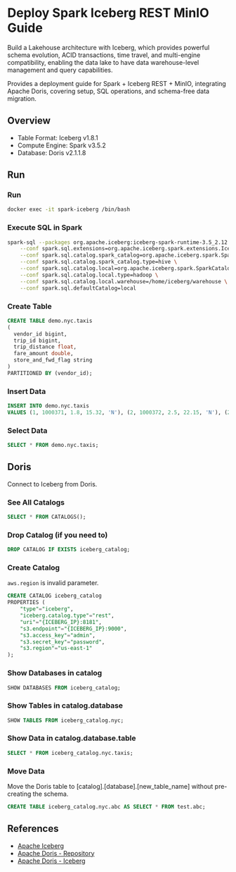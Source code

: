 # Deploy Spark Iceberg REST MinIO Guide

Build a Lakehouse architecture with Iceberg, which provides powerful schema evolution, ACID transactions, time travel, and multi-engine compatibility, enabling the data lake to have data warehouse-level management and query capabilities.  

Provides a deployment guide for Spark + Iceberg REST + MinIO, integrating Apache Doris, covering setup, SQL operations, and schema-free data migration.  


## Overview
- Table Format: Iceberg v1.8.1
- Compute Engine: Spark v3.5.2
- Database: Doris v2.1.1.8

## Run


### Run
```bash
docker exec -it spark-iceberg /bin/bash
```

### Execute SQL in Spark
```bash
spark-sql --packages org.apache.iceberg:iceberg-spark-runtime-3.5_2.12:1.8.1 \
    --conf spark.sql.extensions=org.apache.iceberg.spark.extensions.IcebergSparkSessionExtensions \
    --conf spark.sql.catalog.spark_catalog=org.apache.iceberg.spark.SparkSessionCatalog \
    --conf spark.sql.catalog.spark_catalog.type=hive \
    --conf spark.sql.catalog.local=org.apache.iceberg.spark.SparkCatalog \
    --conf spark.sql.catalog.local.type=hadoop \
    --conf spark.sql.catalog.local.warehouse=/home/iceberg/warehouse \
    --conf spark.sql.defaultCatalog=local
```

### Create Table
```sql
CREATE TABLE demo.nyc.taxis
(
  vendor_id bigint,
  trip_id bigint,
  trip_distance float,
  fare_amount double,
  store_and_fwd_flag string
)
PARTITIONED BY (vendor_id);
```

### Insert Data
```sql
INSERT INTO demo.nyc.taxis
VALUES (1, 1000371, 1.8, 15.32, 'N'), (2, 1000372, 2.5, 22.15, 'N'), (2, 1000373, 0.9, 9.01, 'N'), (1, 1000374, 8.4, 42.13, 'Y');
```


### Select Data
```sql
SELECT * FROM demo.nyc.taxis;
```

## Doris

Connect to Iceberg from Doris.

### See All Catalogs
```sql
SELECT * FROM CATALOGS();
```

### Drop Catalog (if you need to)
```sql
DROP CATALOG IF EXISTS iceberg_catalog;
```

### Create Catalog
`aws.region` is invalid parameter.

```sql
CREATE CATALOG iceberg_catalog
PROPERTIES (
    "type"="iceberg",
    "iceberg.catalog.type"="rest",
    "uri"="{ICEBERG_IP}:8181",
    "s3.endpoint"="{ICEBERG_IP}:9000",
    "s3.access_key"="admin",
    "s3.secret_key"="password",
    "s3.region"="us-east-1"
);
```

### Show Databases in catalog
```sql
SHOW DATABASES FROM iceberg_catalog;
```

### Show Tables in catalog.database
```sql
SHOW TABLES FROM iceberg_catalog.nyc;
```

### Show Data in catalog.database.table
```sql
SELECT * FROM iceberg_catalog.nyc.taxis;
```

### Move Data
Move the Doris table to [catalog].[database].[new_table_name] without pre-creating the schema.
```sql
CREATE TABLE iceberg_catalog.nyc.abc AS SELECT * FROM test.abc;
```



## References
- [Apache Iceberg](https://iceberg.apache.org/spark-quickstart/#docker-compose)  
- [Apache Doris -  Repository](https://doris.apache.org/docs/3.0/sql-manual/sql-statements/data-modification/backup-and-restore/CREATE-REPOSITORY#examples) 
- [Apache Doris - Iceberg](https://doris.apache.org/docs/lakehouse/lakehouse-best-practices/doris-iceberg)
